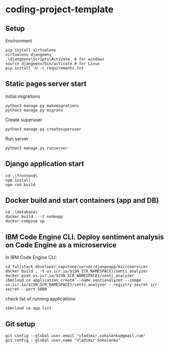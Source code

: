 # coding-project-template
## Setup
Environment
```cd .\server\
pip install virtualenv
virtualenv djangoenv
.\djangoenv\Scripts\Activate  # for windows
source djangoenv/bin/activate # for Linux
pip install -U -r requirements.txt
```

## Static pages server start
Initial migrations
```
python3 manage.py makemigrations
python3 manage.py migrate
```

Create superuser
```
python3 manage.py createsuperuser
```

Run server
```
python3 manage.py runserver
```

## Django application start
```
cd .\frontend\
npm install
npm run build
```

## Docker build and start containers (app and DB)
```
cd .\database\
docker build . -t nodeapp
docker-compose up
```

## IBM Code Engine CLI. Deploy sentiment analysis on Code Engine as a microservice

In IBM Code Engine CLI:

```
cd fullstack_developer_capstone/server/djangoapp/microservices
docker build . -t us.icr.io/${SN_ICR_NAMESPACE}/senti_analyzer
docker push us.icr.io/${SN_ICR_NAMESPACE}/senti_analyzer
ibmcloud ce application create --name sentianalyzer --image us.icr.io/${SN_ICR_NAMESPACE}/senti_analyzer --registry-secret icr-secret --port 5000
```

check list of running applications
```
ibmcloud ce app list
```

## Git setup

```
git config --global user.email "vladimir.sokolenko@gmail.com" 
git config --global user.name "Vladimir Sokolenko"
```